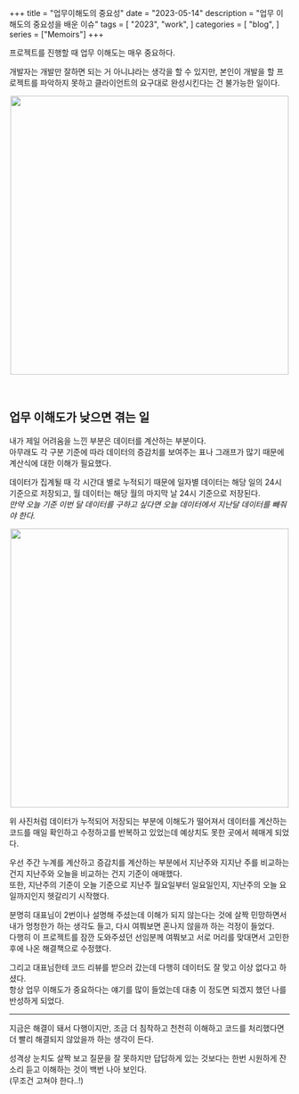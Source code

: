 +++
title = "업무이해도의 중요성"
date = "2023-05-14"
description = "업무 이해도의 중요성을 배운 이슈"
tags = [
    "2023",
    "work",
]
categories = [
    "blog",
]
series = ["Memoirs"]
+++

프로젝트를 진행할 때 업무 이해도는 매우 중요하다.

개발자는 개발만 잘하면 되는 거 아니냐라는 생각을 할 수 있지만, 본인이 개발을 할 프로젝트를 파악하지 못하고 클라이언트의 요구대로 완성시킨다는 건 불가능한 일이다.

<p align="center"><img src="https://github.com/kmseunh/blog/assets/105186724/bdca6e1d-53ef-44f5-b97c-2c53308d4342" width="500"></p>

<!--more-->

<br>

## 업무 이해도가 낮으면 겪는 일

내가 제일 어려움을 느낀 부분은 데이터를 계산하는 부분이다. <br> 아무래도 각 구분 기준에 따라 데이터의 증감치를 보여주는 표나 그래프가 많기 때문에 계산식에 대한 이해가 필요했다.

데이터가 집계될 때 각 시간대 별로 누적되기 때문에 일자별 데이터는 해당 일의 24시 기준으로 저장되고, 월 데이터는 해당 월의 마지막 날 24시 기준으로 저장된다. <br> _만약 오늘 기준 이번 달 데이터를 구하고 싶다면 오늘 데이터에서 지난달 데이터를 빼줘야 한다._

<p align="center"><img src="https://github.com/kmseunh/blog/assets/105186724/43ac24ae-2bb6-4219-bdfe-441ff2f4523e" width="500"></p>

위 사진처럼 데이터가 누적되어 저장되는 부분에 이해도가 떨어져서 데이터를 계산하는 코드를 매일 확인하고 수정하고를 반복하고 있었는데 예상치도 못한 곳에서 헤매게 되었다.

우선 주간 누계를 계산하고 증감치를 계산하는 부분에서 지난주와 지지난 주를 비교하는 건지 지난주와 오늘을 비교하는 건지 기준이 애매했다. <br> 또한, 지난주의 기준이 오늘 기준으로 지난주 월요일부터 일요일인지, 지난주의 오늘 요일까지인지 헷갈리기 시작했다.

분명히 대표님이 2번이나 설명해 주셨는데 이해가 되지 않는다는 것에 살짝 민망하면서 내가 멍청한가 하는 생각도 들고, 다시 여쭤보면 혼나지 않을까 하는 걱정이 들었다. <br> 다행히 이 프로젝트를 잠깐 도와주셨던 선임분께 여쭤보고 서로 머리를 맞대면서 고민한 후에 나온 해결책으로 수정했다.

그리고 대표님한테 코드 리뷰를 받으러 갔는데 다행히 데이터도 잘 맞고 이상 없다고 하셨다. <br> 항상 업무 이해도가 중요하다는 얘기를 많이 들었는데 대충 이 정도면 되겠지 했던 나를 반성하게 되었다.

<hr>

지금은 해결이 돼서 다행이지만, 조금 더 침착하고 천천히 이해하고 코드를 처리했다면 더 빨리 해결되지 않았을까 하는 생각이 든다.

성격상 눈치도 살짝 보고 질문을 잘 못하지만 답답하게 있는 것보다는 한번 시원하게 잔소리 듣고 이해하는 것이 백번 나아 보인다. <br>
(무조건 고쳐야 한다..!)
